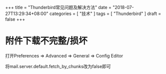 +++
title = "Thunderbird常见问题及解决方法"
date = "2018-07-27T13:29:34+08:00"
categories = [ "技术" ]
tags = [ "Thunderbird" ]
draft = false
+++

# 附件下载不完整/损坏

打开Preferences => Advanced => General => Config Editor

将mail.server.default.fetch_by_chunks改为false即可
